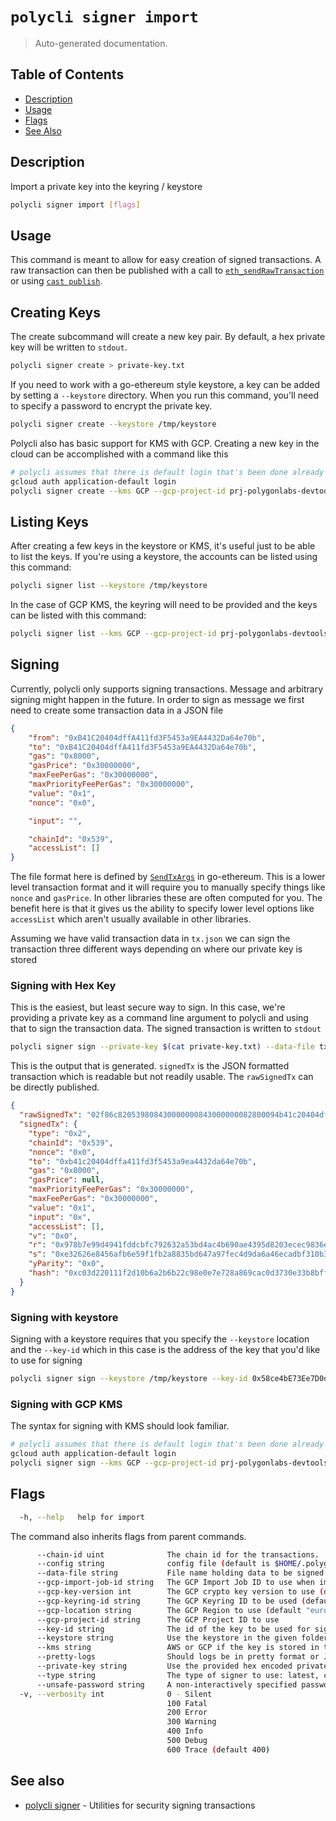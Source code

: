 # `polycli signer import`

> Auto-generated documentation.

## Table of Contents

- [Description](#description)
- [Usage](#usage)
- [Flags](#flags)
- [See Also](#see-also)

## Description

Import a private key into the keyring / keystore

```bash
polycli signer import [flags]
```

## Usage

This command is meant to allow for easy creation of signed transactions. A raw transaction can then be published with a call to
[`eth_sendRawTransaction`](https://ethereum.org/en/developers/docs/apis/json-rpc/#eth_sendrawtransaction) or using [`cast publish`](https://book.getfoundry.sh/reference/cast/cast-publish).

## Creating Keys

The create subcommand will create a new key pair. By default, a hex private key will be written to `stdout`.
```bash
polycli signer create > private-key.txt
```

If you need to work with a go-ethereum style keystore, a key can be added by setting a `--keystore` directory. When you run this command, you'll need to specify a password to encrypt the private key.

```bash
polycli signer create --keystore /tmp/keystore
```

Polycli also has basic support for KMS with GCP. Creating a new key in the cloud can be accomplished with a command like this

```bash
# polycli assumes that there is default login that's been done already
gcloud auth application-default login
polycli signer create --kms GCP --gcp-project-id prj-polygonlabs-devtools-dev --key-id jhilliard-trash
```

## Listing Keys

After creating a few keys in the keystore or KMS, it's useful just to be able to list the keys. If you're using a keystore, the accounts can be listed using this command:

```bash
polycli signer list --keystore /tmp/keystore
```

In the case of GCP KMS, the keyring will need to be provided and the keys can be listed with this command:

```bash
polycli signer list --kms GCP --gcp-project-id prj-polygonlabs-devtools-dev --gcp-keyring-id polycli-keyring
```

## Signing

Currently, polycli only supports signing transactions. Message and arbitrary signing might happen in the future. In order to sign as message we first need to create some transaction data in a JSON file

```json
{
    "from": "0xB41C20404dffA411fd3F5453a9EA4432Da64e70b",
    "to": "0xB41C20404dffA411fd3F5453a9EA4432Da64e70b",
    "gas": "0x8000",
    "gasPrice": "0x30000000",
    "maxFeePerGas": "0x30000000",
    "maxPriorityFeePerGas": "0x30000000",
    "value": "0x1",
    "nonce": "0x0",

    "input": "",

    "chainId": "0x539",
    "accessList": []
}
```

The file format here is defined by [`SendTxArgs`](https://pkg.go.dev/github.com/ethereum/go-ethereum@v1.13.7/signer/core/apitypes#SendTxArgs) in go-ethereum. This is a lower level transaction format and it will require you to manually specify things like `nonce` and `gasPrice`. In other libraries these are often computed for you.
The benefit here is that it gives us the ability to specify lower level options like `accessList` which aren't usually available in other libraries.

Assuming we have valid transaction data in `tx.json` we can sign the transaction three different ways depending on where our private key is stored

### Signing with Hex Key

This is the easiest, but least secure way to sign. In this case, we're providing a private key as a command line argument to polycli and using that to sign the transaction data. The signed transaction is written to `stdout`
```bash
polycli signer sign --private-key $(cat private-key.txt) --data-file tx.json  --chain-id 1337 | jq '.'
```

This is the output that is generated. `signedTx` is the JSON formatted transaction which is readable but not readily usable. The `rawSignedTx` can be directly published.

```json
{
  "rawSignedTx": "02f86c820539808430000000843000000082800094b41c20404dffa411fd3f5453a9ea4432da64e70b0180c080a0978b7e99d4941fddcbfc792632a53bd4ac4b690ae4395d8203ecec9836e53dd8a00e32626e8456afb6e59f1fb2a8835bd647a97fec4d9da6a46ecadbf310b345d6",
  "signedTx": {
    "type": "0x2",
    "chainId": "0x539",
    "nonce": "0x0",
    "to": "0xb41c20404dffa411fd3f5453a9ea4432da64e70b",
    "gas": "0x8000",
    "gasPrice": null,
    "maxPriorityFeePerGas": "0x30000000",
    "maxFeePerGas": "0x30000000",
    "value": "0x1",
    "input": "0x",
    "accessList": [],
    "v": "0x0",
    "r": "0x978b7e99d4941fddcbfc792632a53bd4ac4b690ae4395d8203ecec9836e53dd8",
    "s": "0xe32626e8456afb6e59f1fb2a8835bd647a97fec4d9da6a46ecadbf310b345d6",
    "yParity": "0x0",
    "hash": "0xc03d220111f2d10b6a2b6b22c98e0e7e728a869cac0d3730e33b8bff683d677d"
  }
}
```

### Signing with keystore

Signing with a keystore requires that you specify the `--keystore` location and the `--key-id` which in this case is the address of the key that you'd like to use for signing

```bash
polycli signer sign --keystore /tmp/keystore --key-id 0x58ce4bE73Ee7D0dee75395Ef662e98F91AD2E740 --data-file tx.json --chain-id 1337
```

### Signing with GCP KMS

The syntax for signing with KMS should look familiar.

```bash
# polycli assumes that there is default login that's been done already
gcloud auth application-default login
polycli signer sign --kms GCP --gcp-project-id prj-polygonlabs-devtools-dev --key-id jhilliard-trash --data-file tx.json --chain-id 1337
```

## Flags

```bash
  -h, --help   help for import
```

The command also inherits flags from parent commands.

```bash
      --chain-id uint              The chain id for the transactions.
      --config string              config file (default is $HOME/.polygon-cli.yaml)
      --data-file string           File name holding data to be signed
      --gcp-import-job-id string   The GCP Import Job ID to use when importing a key
      --gcp-key-version int        The GCP crypto key version to use (default 1)
      --gcp-keyring-id string      The GCP Keyring ID to be used (default "polycli-keyring")
      --gcp-location string        The GCP Region to use (default "europe-west2")
      --gcp-project-id string      The GCP Project ID to use
      --key-id string              The id of the key to be used for signing
      --keystore string            Use the keystore in the given folder or file
      --kms string                 AWS or GCP if the key is stored in the cloud
      --pretty-logs                Should logs be in pretty format or JSON (default true)
      --private-key string         Use the provided hex encoded private key
      --type string                The type of signer to use: latest, cancun, london, eip2930, eip155 (default "london")
      --unsafe-password string     A non-interactively specified password for unlocking the keystore
  -v, --verbosity int              0 - Silent
                                   100 Fatal
                                   200 Error
                                   300 Warning
                                   400 Info
                                   500 Debug
                                   600 Trace (default 400)
```

## See also

- [polycli signer](polycli_signer.md) - Utilities for security signing transactions
